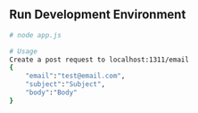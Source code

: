 ## Run Development Environment

```bash
# node app.js

# Usage
Create a post request to localhost:1311/email
{
	"email":"test@email.com",
	"subject":"Subject",
	"body":"Body"
}